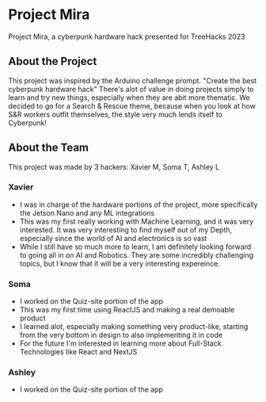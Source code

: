 # Project Mira
Project Mira, a cyberpunk hardware hack presented for TreeHacks 2023

## About the Project
This project was inspired by the Arduino challenge prompt. "Create the best cyberpunk hardware hack"
There's alot of value in doing projects simply to learn and try new things, especially when they are abit more thematic.
We decided to go for a Search & Rescue theme, because when you look at how S&R workers outfit themselves, the style very much
lends itself to Cyberpunk!


## About the Team
This project was made by 3 hackers: Xavier M, Soma T, Ashley L
### Xavier
- I was in charge of the hardware portions of the project, more specifically the Jetson Nano and any ML integrations
- This was my first really working with Machine Learning, and it was very interested. 
It was very interesting to find myself out of my Depth, especially since the world of AI and electronics is so vast
- While I still have so much more to learn, I am definitely looking forward to going all in on AI and Robotics. They are some incredibly challenging topics, 
but I know that it will be a very interesting expereince.

### Soma
- I worked on the Quiz-site portion of the app
- This was my first time using ReactJS and making a real demoable product
- I learned alot, especially making something very product-like, starting from the very bottom in design to also implementing it in code
- For the future I'm interested in learning more about Full-Stack Technologies like React and NextJS

### Ashley
- I worked on the Quiz-site portion of the app
